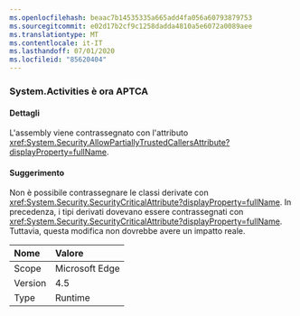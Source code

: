 ```yaml
---
ms.openlocfilehash: beaac7b14535335a665add4fa056a60793879753
ms.sourcegitcommit: e02d17b2cf9c1258dadda4810a5e6072a0089aee
ms.translationtype: MT
ms.contentlocale: it-IT
ms.lasthandoff: 07/01/2020
ms.locfileid: "85620404"
---
```

### <a name="systemactivities-is-now-aptca"></a>System.Activities è ora APTCA

#### <a name="details"></a>Dettagli

L'assembly viene contrassegnato con l'attributo <xref:System.Security.AllowPartiallyTrustedCallersAttribute?displayProperty=fullName>.

#### <a name="suggestion"></a>Suggerimento

Non è possibile contrassegnare le classi derivate con <xref:System.Security.SecurityCriticalAttribute?displayProperty=fullName>. In precedenza, i tipi derivati dovevano essere contrassegnati con <xref:System.Security.SecurityCriticalAttribute?displayProperty=fullName>. Tuttavia, questa modifica non dovrebbe avere un impatto reale.

| Nome    | Valore       |
|:--------|:------------|
| Scope   |Microsoft Edge|
|Version|4.5|
|Type|Runtime|
